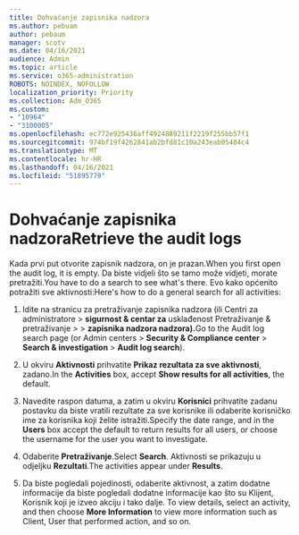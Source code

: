 ```yaml
---
title: Dohvaćanje zapisnika nadzora
ms.author: pebuam
author: pebaum
manager: scotv
ms.date: 04/16/2021
audience: Admin
ms.topic: article
ms.service: o365-administration
ROBOTS: NOINDEX, NOFOLLOW
localization_priority: Priority
ms.collection: Adm_O365
ms.custom:
- "10964"
- "3100005"
ms.openlocfilehash: ec772e925436aff4924889211f2219f255bb57f1
ms.sourcegitcommit: 974bf19f4262841ab2bfd81c10a243eab05484c4
ms.translationtype: MT
ms.contentlocale: hr-HR
ms.lasthandoff: 04/16/2021
ms.locfileid: "51895779"
---
```

# <a name="retrieve-the-audit-logs"></a><span data-ttu-id="243cb-102">Dohvaćanje zapisnika nadzora</span><span class="sxs-lookup"><span data-stu-id="243cb-102">Retrieve the audit logs</span></span>

<span data-ttu-id="243cb-103">Kada prvi put otvorite zapisnik nadzora, on je prazan.</span><span class="sxs-lookup"><span data-stu-id="243cb-103">When you first open the audit log, it is empty.</span></span> <span data-ttu-id="243cb-104">Da biste vidjeli što se tamo može vidjeti, morate pretražiti.</span><span class="sxs-lookup"><span data-stu-id="243cb-104">You have to do a search to see what's there.</span></span> <span data-ttu-id="243cb-105">Evo kako općenito potražiti sve aktivnosti:</span><span class="sxs-lookup"><span data-stu-id="243cb-105">Here's how to do a general search for all activities:</span></span>

1. <span data-ttu-id="243cb-106">Idite na stranicu za pretraživanje zapisnika nadzora (ili Centri za administratore > **sigurnost & centar za** usklađenost Pretraživanje & pretraživanje  >    >  **zapisnika nadzora nadzora).**</span><span class="sxs-lookup"><span data-stu-id="243cb-106">Go to the Audit log search page (or Admin centers > **Security & Compliance center** > **Search & investigation** > **Audit log search**).</span></span>

1. <span data-ttu-id="243cb-107">U okviru **Aktivnosti** prihvatite **Prikaz rezultata za sve aktivnosti**, zadano.</span><span class="sxs-lookup"><span data-stu-id="243cb-107">In the **Activities** box, accept **Show results for all activities**, the default.</span></span>

1. <span data-ttu-id="243cb-108">Navedite raspon datuma, a zatim u okviru **Korisnici** prihvatite zadanu postavku da biste vratili rezultate za sve korisnike ili odaberite korisničko ime za korisnika koji želite istražiti.</span><span class="sxs-lookup"><span data-stu-id="243cb-108">Specify the date range, and in the **Users** box accept the default to return results for all users, or choose the username for the user you want to investigate.</span></span>

1. <span data-ttu-id="243cb-109">Odaberite **Pretraživanje**.</span><span class="sxs-lookup"><span data-stu-id="243cb-109">Select **Search**.</span></span> <span data-ttu-id="243cb-110">Aktivnosti se prikazuju u odjeljku **Rezultati**.</span><span class="sxs-lookup"><span data-stu-id="243cb-110">The activities appear under **Results**.</span></span>

1. <span data-ttu-id="243cb-111">Da biste pogledali pojedinosti, odaberite aktivnost, a zatim dodatne informacije da biste pogledali dodatne informacije kao što su Klijent, Korisnik koji je izveo akciju i tako dalje. </span><span class="sxs-lookup"><span data-stu-id="243cb-111">To view details, select an activity, and then choose **More Information** to view more information such as Client, User that performed action, and so on.</span></span>
